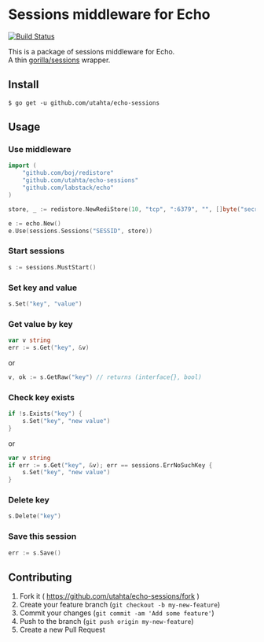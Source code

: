 # Sessions middleware for Echo

[![Build Status](https://travis-ci.org/utahta/echo-sessions.svg?branch=master)](https://travis-ci.org/utahta/echo-sessions)

This is a package of sessions middleware for Echo.  
A thin [gorilla/sessions](https://github.com/gorilla/sessions) wrapper.

## Install

```
$ go get -u github.com/utahta/echo-sessions
```

## Usage

### Use middleware
```go
import (
    "github.com/boj/redistore"
    "github.com/utahta/echo-sessions"
    "github.com/labstack/echo"
)

store, _ := redistore.NewRediStore(10, "tcp", ":6379", "", []byte("secret-key"))

e := echo.New()
e.Use(sessions.Sessions("SESSID", store))
```

### Start sessions
```go
s := sessions.MustStart()
```

### Set key and value
```go
s.Set("key", "value")
```

### Get value by key
```go
var v string
err := s.Get("key", &v)
```
or
```go
v, ok := s.GetRaw("key") // returns (interface{}, bool)
```

### Check key exists
```go
if !s.Exists("key") {
    s.Set("key", "new value")
}
```
or
```go
var v string
if err := s.Get("key", &v); err == sessions.ErrNoSuchKey {
    s.Set("key", "new value")
}
```

### Delete key
```go
s.Delete("key")
```

### Save this session
```go
err := s.Save()
```

## Contributing

1. Fork it ( https://github.com/utahta/echo-sessions/fork )
2. Create your feature branch (`git checkout -b my-new-feature`)
3. Commit your changes (`git commit -am 'Add some feature'`)
4. Push to the branch (`git push origin my-new-feature`)
5. Create a new Pull Request


